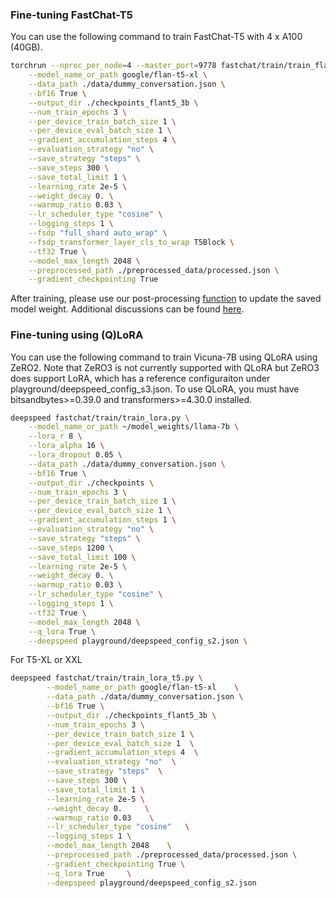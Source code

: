 ### Fine-tuning FastChat-T5
You can use the following command to train FastChat-T5 with 4 x A100 (40GB).
```bash
torchrun --nproc_per_node=4 --master_port=9778 fastchat/train/train_flant5.py \
    --model_name_or_path google/flan-t5-xl \
    --data_path ./data/dummy_conversation.json \
    --bf16 True \
    --output_dir ./checkpoints_flant5_3b \
    --num_train_epochs 3 \
    --per_device_train_batch_size 1 \
    --per_device_eval_batch_size 1 \
    --gradient_accumulation_steps 4 \
    --evaluation_strategy "no" \
    --save_strategy "steps" \
    --save_steps 300 \
    --save_total_limit 1 \
    --learning_rate 2e-5 \
    --weight_decay 0. \
    --warmup_ratio 0.03 \
    --lr_scheduler_type "cosine" \
    --logging_steps 1 \
    --fsdp "full_shard auto_wrap" \
    --fsdp_transformer_layer_cls_to_wrap T5Block \
    --tf32 True \
    --model_max_length 2048 \
    --preprocessed_path ./preprocessed_data/processed.json \
    --gradient_checkpointing True 
```

After training, please use our post-processing [function](https://github.com/lm-sys/FastChat/blob/55051ad0f23fef5eeecbda14a2e3e128ffcb2a98/fastchat/utils.py#L166-L185) to update the saved model weight. Additional discussions can be found [here](https://github.com/lm-sys/FastChat/issues/643).

### Fine-tuning using (Q)LoRA
You can use the following command to train Vicuna-7B using QLoRA using ZeRO2. Note that ZeRO3 is not currently supported with QLoRA but ZeRO3 does support LoRA, which has a reference configuraiton under playground/deepspeed_config_s3.json. To use QLoRA, you must have bitsandbytes>=0.39.0 and transformers>=4.30.0 installed.
```bash
deepspeed fastchat/train/train_lora.py \
    --model_name_or_path ~/model_weights/llama-7b \
    --lora_r 8 \
    --lora_alpha 16 \
    --lora_dropout 0.05 \
    --data_path ./data/dummy_conversation.json \
    --bf16 True \
    --output_dir ./checkpoints \
    --num_train_epochs 3 \
    --per_device_train_batch_size 1 \
    --per_device_eval_batch_size 1 \
    --gradient_accumulation_steps 1 \
    --evaluation_strategy "no" \
    --save_strategy "steps" \
    --save_steps 1200 \
    --save_total_limit 100 \
    --learning_rate 2e-5 \
    --weight_decay 0. \
    --warmup_ratio 0.03 \
    --lr_scheduler_type "cosine" \
    --logging_steps 1 \
    --tf32 True \
    --model_max_length 2048 \
    --q_lora True \
    --deepspeed playground/deepspeed_config_s2.json \
```

For T5-XL or XXL

```bash
deepspeed fastchat/train/train_lora_t5.py \
        --model_name_or_path google/flan-t5-xl    \
        --data_path ./data/dummy_conversation.json \
        --bf16 True \
        --output_dir ./checkpoints_flant5_3b \
        --num_train_epochs 3 \
        --per_device_train_batch_size 1 \
        --per_device_eval_batch_size 1  \
        --gradient_accumulation_steps 4  \
        --evaluation_strategy "no"  \
        --save_strategy "steps"  \
        --save_steps 300 \
        --save_total_limit 1 \
        --learning_rate 2e-5 \
        --weight_decay 0.     \
        --warmup_ratio 0.03    \
        --lr_scheduler_type "cosine"   \
        --logging_steps 1 \
        --model_max_length 2048    \
        --preprocessed_path ./preprocessed_data/processed.json \
        --gradient_checkpointing True \
        --q_lora True     \
        --deepspeed playground/deepspeed_config_s2.json
        
```
